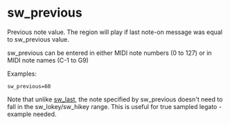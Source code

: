 # sw_previous

Previous note value. The region will play if last note-on message was equal to
sw_previous value.

sw_previous can be entered in either MIDI note numbers (0 to 127) or
in MIDI note names (C-1 to G9)

Examples:

```
sw_previous=60
```

Note that unlike [sw_last](/opcodes/sfz_1/sw_last), the note specified by
sw_previous doesn't need to fall in the sw_lokey/sw_hikey range.
This is useful for true sampled legato - example needed.
